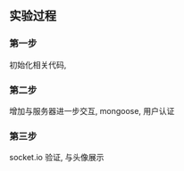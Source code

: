 ## 实验过程

### 第一步
 初始化相关代码,

### 第二步
 增加与服务器进一步交互,  mongoose, 用户认证


### 第三步
  socket.io 验证, 与头像展示
  
